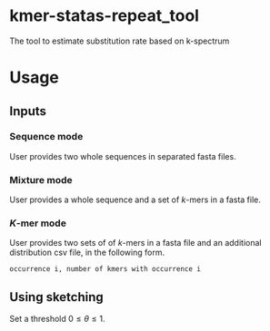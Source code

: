 # kmer-statas-repeat_tool
The tool to estimate substitution rate based on k-spectrum



# Usage

## Inputs

### Sequence mode

User provides two whole sequences in separated fasta files.

### Mixture mode

User provides a whole sequence and a set of $k$-mers in a fasta file. 

### $K$-mer mode

User provides two sets of  of $k$-mers in a fasta file and an additional distribution csv file, in the following form.

```
occurrence i, number of kmers with occurrence i
```

## Using sketching

Set a threshold $0\leq \theta \leq1$. 
